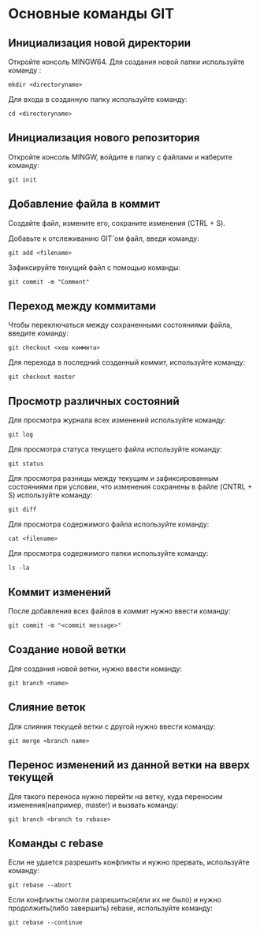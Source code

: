 # Основные команды GIT

## Инициализация новой директории

Откройте консоль MINGW64. Для создания новой папки используйте команду :
```
mkdir <directoryname>
 ```
Для входа в созданную папку используйте команду:
```
cd <directoryname>
```

## Инициализация нового репозитория

Откройте консоль MINGW, войдите в папку с файлами и наберите команду:
```
git init
```

## Добавление файла в коммит
Создайте файл, измените его, сохраните изменения (CTRL + S). 

Добавьте к отслеживанию GIT`ом файл, введя команду:
```
git add <filename>
```

Зафиксируйте текущий файл с помощью команды:
```
git commit -m "Comment"
```

## Переход между коммитами

Чтобы переключаться между сохраненными состояниями файла, введите команду:
```
git checkout <хеш коммита>
```
Для перехода в последний созданный коммит, используйте команду:
```
git checkout master
```

## Просмотр различных состояний
Для просмотра журнала всех изменений используйте команду:
```
git log
```
Для просмотра статуса текущего файла используйте команду:
```
git status
```
Для просмотра разницы между текущим и зафиксированным состояниями при условии, что изменения сохранены в файле (CNTRL + S) используйте команду:
```
git diff
```
Для просмотра содержимого файла используйте команду:
```
cat <filename>
```
Для просмотра содержимого папки используйте команду:
```
ls -la
```
## Коммит изменений
После добавления всех файлов в коммит нужно ввести команду:
```
git commit -m "<commit message>"
 ```
 ## Создание новой ветки

Для создания новой ветки, нужно ввести команду:
```
git branch <name>
```
## Слияние веток 

Для слияния текущей ветки с другой нужно ввести команду:
``` 
git merge <branch name>
```
## Перенос изменений из данной ветки на вверх текущей
Для такого переноса нужно перейти на ветку, куда переносим изменения(например, master) и вызвать команду:
```
git branch <branch to rebase>
```
## Команды с rebase
Если не удается разрешить конфликты и нужно прервать, используйте команду:
```
git rebase --abort
```
Если конфликты смогли разрешиться(или их не было) и нужно продолжить(либо завершить) rebase, используйте команду:
```
git rebase --continue
```